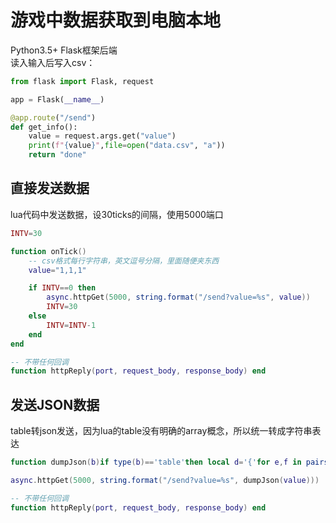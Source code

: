 # 游戏中数据获取到电脑本地

Python3.5+ Flask框架后端  
读入输入后写入csv：

```python
from flask import Flask, request

app = Flask(__name__)

@app.route("/send")
def get_info():
	value = request.args.get("value")	
	print(f"{value}",file=open("data.csv", "a"))
	return "done"
```

## 直接发送数据

lua代码中发送数据，设30ticks的间隔，使用5000端口

```lua
INTV=30

function onTick()
	-- csv格式每行字符串，英文逗号分隔，里面随便夹东西
	value="1,1,1"

	if INTV==0 then
		async.httpGet(5000, string.format("/send?value=%s", value))
		INTV=30
	else
		INTV=INTV-1
	end
end

-- 不带任何回调
function httpReply(port, request_body, response_body) end
```

## 发送JSON数据

table转json发送，因为lua的table没有明确的array概念，所以统一转成字符串表达

```lua
function dumpJson(b)if type(b)=='table'then local d='{'for e,f in pairs(b)do if type(e)~='number'then e='"'..e..'"'end;d=d..'"'..e..'":'..dumpJson(f)..','end;return d..'}'else return tostring(b)end end

async.httpGet(5000, string.format("/send?value=%s", dumpJson(value)))

-- 不带任何回调
function httpReply(port, request_body, response_body) end
```
